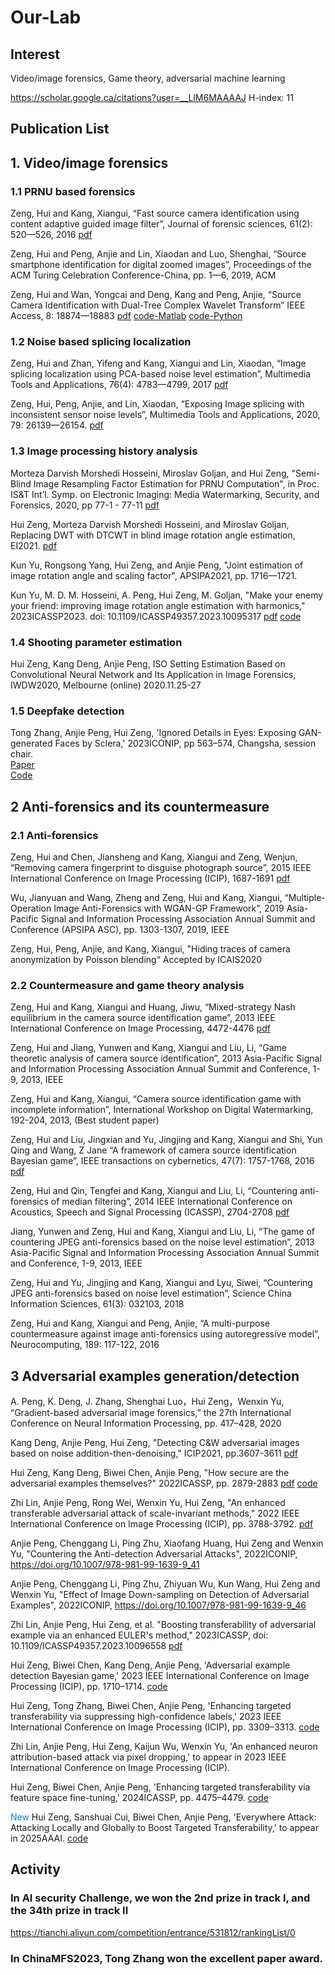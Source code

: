 # Our-Lab

## Interest
Video/image forensics, Game theory, adversarial machine learning

https://scholar.google.ca/citations?user=__LlM6MAAAAJ H-index: 11

## Publication List

## 1. Video/image forensics 

### 1.1 PRNU based forensics
Zeng, Hui and Kang, Xiangui, “Fast source camera identification using content adaptive guided image filter”, Journal of forensic sciences, 61(2): 520—526, 2016 [pdf](https://onlinelibrary.wiley.com/doi/pdf/10.1111/1556-4029.13017)

Zeng, Hui and Peng, Anjie and Lin, Xiaodan and Luo, Shenghai, “Source smartphone identification for digital zoomed images”, Proceedings of the ACM Turing Celebration Conference-China, pp. 1—6, 2019, ACM

Zeng, Hui and Wan, Yongcai and Deng, Kang and Peng, Anjie, “Source Camera Identification with Dual-Tree Complex Wavelet Transform” IEEE Access, 8: 18874—18883 [pdf](https://ieeexplore.ieee.org/document/8966247) [code-Matlab](https://github.com/zengh5/SCI_DTCWT) [code-Python](https://github.com/zengh5/SCI_DTCWT_python)


### 1.2 Noise based splicing localization
Zeng, Hui and Zhan, Yifeng and Kang, Xiangui and Lin, Xiaodan, “Image splicing localization using PCA-based noise level estimation”, Multimedia Tools and Applications, 76(4): 4783—4799, 2017 [pdf](https://link.springer.com/article/10.1007/s11042-016-3712-8)

Zeng, Hui, Peng, Anjie, and Lin, Xiaodan, “Exposing Image splicing with inconsistent sensor noise levels”, Multimedia Tools and Applications, 2020, 79: 26139—26154. [pdf](https://link.springer.com/article/10.1007/s11042-020-09280-z) 


### 1.3 Image processing history analysis
Morteza Darvish Morshedi Hosseini, Miroslav Goljan, and Hui Zeng, "Semi-Blind Image Resampling Factor Estimation for PRNU Computation", in Proc. IS&T Int’l. Symp. on Electronic Imaging: Media Watermarking, Security, and Forensics, 2020, pp 77-1 - 77-11 [pdf](https://library.imaging.org/ei/articles/32/4/art00008)

Hui Zeng, Morteza Darvish Morshedi Hosseini, and Miroslav Goljan, Replacing DWT with DTCWT in blind image rotation angle estimation, EI2021. [pdf](https://library.imaging.org/ei/articles/33/4/art00006)  

Kun Yu, Rongsong Yang, Hui Zeng, and Anjie Peng, "Joint estimation of image rotation angle and scaling factor", APSIPA2021, pp. 1716—1721.

Kun Yu, M. D. M. Hosseini, A. Peng, Hui Zeng, M. Goljan, "Make your enemy your friend: improving image rotation angle estimation with harmonics," 2023ICASSP2023. doi: 10.1109/ICASSP49357.2023.10095317 [pdf](https://ieeexplore.ieee.org/document/10095317/) [code](https://github.com/zengh5/Rotation_angle_estimation_harmonic)

### 1.4 Shooting parameter estimation
Hui Zeng, Kang Deng, Anjie Peng, ISO Setting Estimation Based on Convolutional Neural Network and Its Application in Image Forensics, IWDW2020, Melbourne (online) 2020.11.25-27

### 1.5 Deepfake detection
Tong Zhang, Anjie Peng, Hui Zeng, 'Ignored Details in Eyes: Exposing GAN-generated Faces by Sclera,' 2023ICONIP, pp 563–574, Changsha, session chair.  
[Paper](https://link.springer.com/chapter/10.1007/978-981-99-8073-4_43)  
[Code](https://github.com/10961020/Deepfake-detector-based-on-blood-vessels)

## 2 Anti-forensics and its countermeasure

### 2.1 Anti-forensics
Zeng, Hui and Chen, Jiansheng and Kang, Xiangui and Zeng, Wenjun, “Removing camera fingerprint to disguise photograph source”, 2015 IEEE International Conference on Image Processing (ICIP), 1687-1691 [pdf](https://ieeexplore.ieee.org/document/7351088/)

Wu, Jianyuan and Wang, Zheng and Zeng, Hui and Kang, Xiangui, “Multiple-Operation Image Anti-Forensics with WGAN-GP Framework”, 2019 Asia-Pacific Signal and Information Processing Association Annual Summit and Conference (APSIPA ASC), pp. 1303-1307, 2019, IEEE

Zeng, Hui, Peng, Anjie, and Kang, Xiangui, "Hiding traces of camera anonymization by Poisson blending“ Accepted by ICAIS2020

### 2.2 Countermeasure and game theory analysis
Zeng, Hui and Kang, Xiangui and Huang, Jiwu, “Mixed-strategy Nash equilibrium in the camera source identification game”, 2013 IEEE International Conference on Image Processing, 4472-4476 [pdf](https://ieeexplore.ieee.org/document/6738921/)

Zeng, Hui and Jiang, Yunwen and Kang, Xiangui and Liu, Li, “Game theoretic analysis of camera source identification”, 2013 Asia-Pacific Signal and Information Processing Association Annual Summit and Conference, 1-9, 2013, IEEE

Zeng, Hui and Kang, Xiangui, “Camera source identification game with incomplete information”, International Workshop on Digital Watermarking, 192-204, 2013, (Best student paper)

Zeng, Hui and Liu, Jingxian and Yu, Jingjing and Kang, Xiangui and Shi, Yun Qing and Wang, Z Jane “A framework of camera source identification Bayesian game”, IEEE transactions on cybernetics, 47(7): 1757-1768, 2016 [pdf](https://ieeexplore.ieee.org/document/7469854/)

Zeng, Hui and Qin, Tengfei and Kang, Xiangui and Liu, Li, “Countering anti-forensics of median filtering”, 2014 IEEE International Conference on Acoustics, Speech and Signal Processing (ICASSP), 2704-2708 [pdf](https://ieeexplore.ieee.org/document/6854091)

Jiang, Yunwen and Zeng, Hui and Kang, Xiangui and Liu, Li, “The game of countering JPEG anti-forensics based on the noise level estimation”, 2013 Asia-Pacific Signal and Information Processing Association Annual Summit and Conference, 1-9, 2013, IEEE

Zeng, Hui and Yu, Jingjing and Kang, Xiangui and Lyu, Siwei, “Countering JPEG anti-forensics based on noise level estimation”, Science China Information Sciences, 61(3): 032103, 2018

Zeng, Hui and Kang, Xiangui and Peng, Anjie, “A multi-purpose countermeasure against image anti-forensics using autoregressive model”, Neurocomputing, 189: 117-122, 2016


## 3 Adversarial examples generation/detection  

A. Peng, K. Deng, J. Zhang, Shenghai Luo，Hui Zeng，Wenxin Yu, “Gradient-based adversarial image forensics,” the 27th International Conference on Neural Information Processing, pp. 417–428, 2020 

Kang Deng, Anjie Peng, Hui Zeng, "Detecting C&W adversarial images based on noise addition-then-denoising," ICIP2021, pp.3607-3611 [pdf](https://ieeexplore.ieee.org/document/9506804/)

Hui Zeng, Kang Deng, Biwei Chen, Anjie Peng, "How secure are the adversarial examples themselves?" 2022ICASSP, pp. 2879-2883 [pdf](https://ieeexplore.ieee.org/document/9747206) [code](https://github.com/zengh5/adversarial-example-security)

Zhi Lin, Anjie Peng, Rong Wei, Wenxin Yu, Hui Zeng, "An enhanced transferable adversarial attack of scale-invariant methods," 2022 IEEE International Conference on Image Processing (ICIP), pp. 3788-3792. [pdf](https://ieeexplore.ieee.org/document/9897429/)

Anjie Peng, Chenggang Li, Ping Zhu, Xiaofang Huang, Hui Zeng and Wenxin Yu, "Countering the Anti-detection Adversarial Attacks", 2022ICONIP, https://doi.org/10.1007/978-981-99-1639-9_41

Anjie Peng, Chenggang Li, Ping Zhu, Zhiyuan Wu, Kun Wang, Hui Zeng and Wenxin Yu, "Effect of Image Down-sampling on Detection of Adversarial Examples", 2022ICONIP, https://doi.org/10.1007/978-981-99-1639-9_46

Zhi Lin, Anjie Peng, Hui Zeng, et al. "Boosting transferability of adversarial example via an enhanced EULER's method," 2023ICASSP, doi: 10.1109/ICASSP49357.2023.10096558 [pdf](https://ieeexplore.ieee.org/document/10096558/)

Hui Zeng, Biwei Chen, Kang Deng, Anjie Peng, 'Adversarial example detection Bayesian game,' 2023 IEEE International Conference on Image Processing (ICIP), pp. 1710–1714. [code](https://github.com/zengh5/AED_BGame)

Hui Zeng, Tong Zhang, Biwei Chen, Anjie Peng, 'Enhancing targeted transferability via suppressing high-confidence labels,' 2023 IEEE International Conference on Image Processing (ICIP), pp. 3309–3313. [code](https://github.com/zengh5/Transferable_targeted_attack)

Zhi Lin, Anjie Peng, Hui Zeng, Kaijun Wu, Wenxin Yu, 'An enhanced neuron attribution-based attack via pixel dropping,' to appear in 2023 IEEE International Conference on Image Processing (ICIP).

Hui Zeng, Biwei Chen, Anjie Peng, 'Enhancing targeted transferability via feature space fine-tuning,' 2024ICASSP, pp. 4475–4479. [code](https://github.com/zengh5/TA_feature_FT) 
 
<span style="color: #007BFF;">New</span> Hui Zeng, Sanshuai Cui, Biwei Chen, Anjie Peng, 'Everywhere Attack: Attacking Locally and Globally to Boost Targeted Transferability,' to appear in 2025AAAI. [code](https://github.com/zengh5/Everywhere_Attack)

## Activity
### In AI security Challenge, we won the 2nd prize in track I, and the 34th prize in track II   
https://tianchi.aliyun.com/competition/entrance/531812/rankingList/0

### In ChinaMFS2023, Tong Zhang won the excellent paper award.
